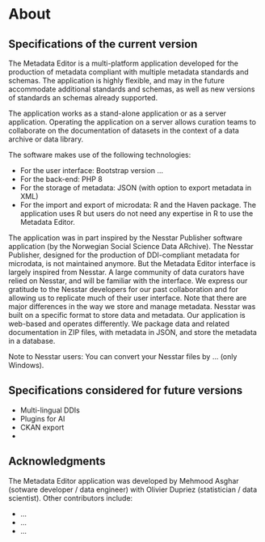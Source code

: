# About

## Specifications of the current version

The Metadata Editor is a multi-platform application developed for the production of metadata compliant with multiple metadata standards and schemas. The application is highly flexible, and may in the future accommodate additional standards and schemas, as well as new versions of standards an schemas already supported.

The application works as a stand-alone application or as a server application. Operating the application on a server allows curation teams to collaborate on the documentation of datasets in the context of a data archive or data library. 

The software makes use of the following technologies:
- For the user interface: Bootstrap version ...
- For the back-end: PHP 8
- For the storage of metadata: JSON (with option to export metadata in XML)
- For the import and export of microdata: R and the Haven package. The application uses R but users do not need any expertise in R to use the Metadata Editor. 

The application was in part inspired by the Nesstar Publisher software application (by the Norwegian Social Science Data ARchive). The Nesstar Publisher, designed for the production of DDI-compliant metadata for microdata, is not maintained anymore. But the Metadata Editor interface is largely inspired from Nesstar. A large community of data curators have relied on Nesstar, and will be familiar with the interface. We express our gratitude to the Nesstar developers for our past collaboration and for allowing us to replicate much of their user interface. Note that there are major differences in the way we store and manage metadata. Nesstar was built on a specific format to store data and metadata. Our application is web-based and operates differently. We package data and related documentation in ZIP files, with metadata in JSON, and store the metadata in a database.

Note to Nesstar users: You can convert your Nesstar files by ... (only Windows).

## Specifications considered for future versions

- Multi-lingual DDIs
- Plugins for AI
- CKAN export
- 

## Acknowledgments

The Metadata Editor application was developed by Mehmood Asghar (sotware developer / data engineer) with Olivier Dupriez (statistician / data scientist). Other contributors include:
- ...
- ...
- ...

